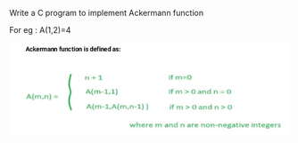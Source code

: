 Write a C program to implement Ackermann function

For eg : A(1,2)=4

<img src="ackermann/img_ack.jpg" alt="ackermann">
